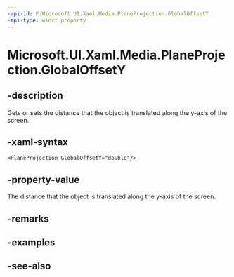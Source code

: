 ```yaml
---
-api-id: P:Microsoft.UI.Xaml.Media.PlaneProjection.GlobalOffsetY
-api-type: winrt property
---
```


<!-- Property syntax
public double GlobalOffsetY { get;  set; }
-->

# Microsoft.UI.Xaml.Media.PlaneProjection.GlobalOffsetY

## -description
Gets or sets the distance that the object is translated along the y-axis of the screen.

## -xaml-syntax
```xaml
<PlaneProjection GlobalOffsetY="double"/>
```


## -property-value
The distance that the object is translated along the y-axis of the screen.

## -remarks

## -examples

## -see-also
